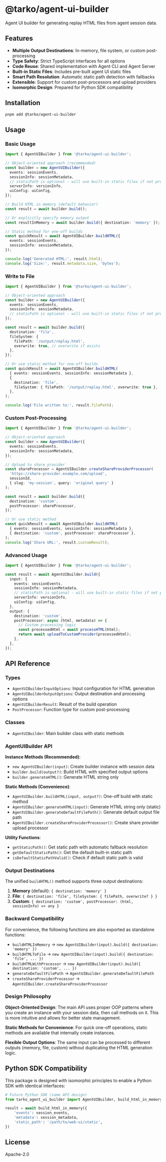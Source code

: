 # @tarko/agent-ui-builder

Agent UI builder for generating replay HTML files from agent session data.

## Features

- **Multiple Output Destinations**: In-memory, file system, or custom post-processing
- **Type Safety**: Strict TypeScript interfaces for all options
- **Code Reuse**: Shared implementation with Agent CLI and Agent Server
- **Built-in Static Files**: Includes pre-built agent UI static files
- **Smart Path Resolution**: Automatic static path detection with fallbacks
- **Extensible**: Support for custom post-processors and upload providers
- **Isomorphic Design**: Prepared for Python SDK compatibility

## Installation

```bash
pnpm add @tarko/agent-ui-builder
```

## Usage

### Basic Usage

```typescript
import { AgentUIBuilder } from '@tarko/agent-ui-builder';

// Object-oriented approach (recommended)
const builder = new AgentUIBuilder({
  events: sessionEvents,
  sessionInfo: sessionMetadata,
  // staticPath is optional - will use built-in static files if not provided
  serverInfo: versionInfo,
  uiConfig: uiConfig,
});

// Build HTML in memory (default behavior)
const result = await builder.build();

// Or explicitly specify memory output
const resultInMemory = await builder.build({ destination: 'memory' });

// Static method for one-off builds
const quickResult = await AgentUIBuilder.buildHTML({
  events: sessionEvents,
  sessionInfo: sessionMetadata,
});

console.log('Generated HTML:', result.html);
console.log('Size:', result.metadata.size, 'bytes');
```

### Write to File

```typescript
import { AgentUIBuilder } from '@tarko/agent-ui-builder';

// Object-oriented approach
const builder = new AgentUIBuilder({
  events: sessionEvents,
  sessionInfo: sessionMetadata,
  // staticPath is optional - will use built-in static files if not provided
});

const result = await builder.build({
  destination: 'file',
  fileSystem: {
    filePath: '/output/replay.html',
    overwrite: true, // overwrite if exists
  },
});

// Or use static method for one-off builds
const quickResult = await AgentUIBuilder.buildHTML(
  { events: sessionEvents, sessionInfo: sessionMetadata },
  {
    destination: 'file',
    fileSystem: { filePath: '/output/replay.html', overwrite: true },
  },
);

console.log('File written to:', result.filePath);
```

### Custom Post-Processing

```typescript
import { AgentUIBuilder } from '@tarko/agent-ui-builder';

// Object-oriented approach
const builder = new AgentUIBuilder({
  events: sessionEvents,
  sessionInfo: sessionMetadata,
});

// Upload to share provider
const shareProcessor = AgentUIBuilder.createShareProviderProcessor(
  'https://share-provider.example.com/upload',
  sessionId,
  { slug: 'my-session', query: 'original query' }
);

const result = await builder.build({
  destination: 'custom',
  postProcessor: shareProcessor,
});

// Or use static method
const quickResult = await AgentUIBuilder.buildHTML(
  { events: sessionEvents, sessionInfo: sessionMetadata },
  { destination: 'custom', postProcessor: shareProcessor },
);
console.log('Share URL:', result.customResult);
```

### Advanced Usage

```typescript
import { AgentUIBuilder } from '@tarko/agent-ui-builder';

const result = await AgentUIBuilder.build({
  input: {
    events: sessionEvents,
    sessionInfo: sessionMetadata,
    // staticPath is optional - will use built-in static files if not provided
    serverInfo: versionInfo,
    uiConfig: uiConfig,
  },
  output: {
    destination: 'custom',
    postProcessor: async (html, metadata) => {
      // Custom processing logic
      const processedHtml = await processHTML(html);
      return await uploadToCustomProvider(processedHtml);
    },
  },
});
```

## API Reference

### Types

- `AgentUIBuilderInputOptions`: Input configuration for HTML generation
- `AgentUIBuilderOutputOptions`: Output destination and processing options
- `AgentUIBuilderResult`: Result of the build operation
- `PostProcessor`: Function type for custom post-processing

### Classes

- `AgentUIBuilder`: Main builder class with static methods

### AgentUIBuilder API

**Instance Methods (Recommended)**:
- `new AgentUIBuilder(input)`: Create builder instance with session data
- `builder.build(output?)`: Build HTML with specified output options
- `builder.generateHTML()`: Generate HTML string only

**Static Methods (Convenience)**:
- `AgentUIBuilder.buildHTML(input, output?)`: One-off build with static method
- `AgentUIBuilder.generateHTML(input)`: Generate HTML string only (static)
- `AgentUIBuilder.generateDefaultFilePath()`: Generate default output file path
- `AgentUIBuilder.createShareProviderProcessor()`: Create share provider upload processor

**Utility Functions**:
- `getStaticPath()`: Get static path with automatic fallback resolution
- `getDefaultStaticPath()`: Get the default built-in static path
- `isDefaultStaticPathValid()`: Check if default static path is valid

### Output Destinations

The unified `buildHTML()` method supports three output destinations:

1. **Memory** (default): `{ destination: 'memory' }`
2. **File**: `{ destination: 'file', fileSystem: { filePath, overwrite? } }`
3. **Custom**: `{ destination: 'custom', postProcessor: (html, sessionInfo) => any }`

### Backward Compatibility

For convenience, the following functions are also exported as standalone functions:
- `buildHTMLInMemory` → `new AgentUIBuilder(input).build({ destination: 'memory' })`
- `buildHTMLToFile` → `new AgentUIBuilder(input).build({ destination: 'file', ... })`
- `buildHTMLWithProcessor` → `new AgentUIBuilder(input).build({ destination: 'custom', ... })`
- `generateDefaultFilePath` → `AgentUIBuilder.generateDefaultFilePath`
- `createShareProviderProcessor` → `AgentUIBuilder.createShareProviderProcessor`

### Design Philosophy

**Object-Oriented Design**: The main API uses proper OOP patterns where you create an instance with your session data, then call methods on it. This is more intuitive and allows for better state management.

**Static Methods for Convenience**: For quick one-off operations, static methods are available that internally create instances.

**Flexible Output Options**: The same input can be processed to different outputs (memory, file, custom) without duplicating the HTML generation logic.

## Python SDK Compatibility

This package is designed with isomorphic principles to enable a Python SDK with identical interfaces:

```python
# Future Python SDK (same API design)
from tarko_agent_ui_builder import AgentUIBuilder, build_html_in_memory

result = await build_html_in_memory({
    'events': session_events,
    'metadata': session_metadata,
    'static_path': '/path/to/web-ui/static',
})
```

## License

Apache-2.0
